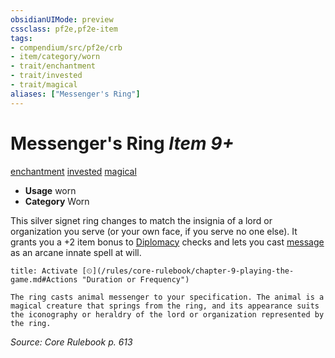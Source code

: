 ```yaml
---
obsidianUIMode: preview
cssclass: pf2e,pf2e-item
tags:
- compendium/src/pf2e/crb
- item/category/worn
- trait/enchantment
- trait/invested
- trait/magical
aliases: ["Messenger's Ring"]
---
```

# Messenger's Ring *Item 9+*  
[enchantment](/rules/traits/enchantment.md)  [invested](/rules/traits/invested.md)  [magical](/rules/traits/magical.md)  

- **Usage** worn
- **Category** Worn

This silver signet ring changes to match the insignia of a lord or organization you serve (or your own face, if you serve no one else). It grants you a +2 item bonus to [Diplomacy](/compendium/skills.md#Diplomacy) checks and lets you cast [message](/compendium/spells/message.md) as an arcane innate spell at will.

```ad-embed-ability
title: Activate [⏲](/rules/core-rulebook/chapter-9-playing-the-game.md#Actions "Duration or Frequency")

The ring casts animal messenger to your specification. The animal is a magical creature that springs from the ring, and its appearance suits the iconography or heraldry of the lord or organization represented by the ring.
```

*Source: Core Rulebook p. 613*